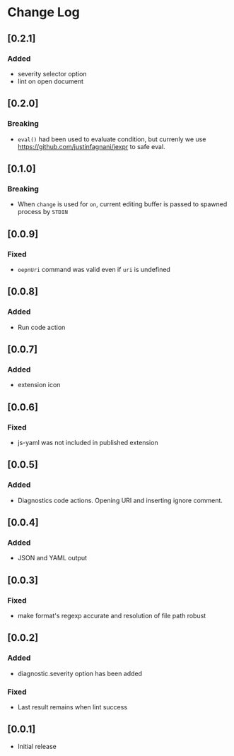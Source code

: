 # Change Log

## [0.2.1]

### Added

- severity selector option
- lint on open document

## [0.2.0]

### Breaking

- `eval()` had been used to evaluate condition, but currenly we use https://github.com/justinfagnani/jexpr to safe eval.

## [0.1.0]

### Breaking

- When `change` is used for `on`, current editing buffer is passed to spawned process by `STDIN`

## [0.0.9]

### Fixed

- `oepnUri` command was valid even if `uri` is undefined

## [0.0.8]

### Added

- Run code action

## [0.0.7]

### Added

- extension icon

## [0.0.6]

### Fixed

- js-yaml was not included in published extension

## [0.0.5]

### Added

- Diagnostics code actions. Opening URI and inserting ignore comment.

## [0.0.4]

### Added

- JSON and YAML output

## [0.0.3]

### Fixed

- make format's regexp accurate and resolution of file path robust

## [0.0.2]

### Added

- diagnostic.severity option has been added

### Fixed 

- Last result remains when lint success

## [0.0.1]

- Initial release
